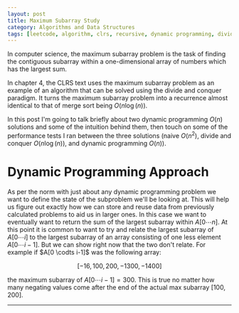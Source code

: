 ```yaml
---
layout: post
title: Maximum Subarray Study
category: Algorithms and Data Structures
tags: [leetcode, algorithm, clrs, recursive, dynamic programming, divide and conquer]
---
```


In computer science, the maximum subarray problem is the task of finding the
contiguous subarray within a one-dimensional array of numbers which has the
largest sum.

In chapter 4, the CLRS text uses the maximum subarray problem as an example of an
algorithm that can be solved using the divide and conquer paradigm. It turns the maximum
subarray problem into a recurrence almost identical to that of merge sort being $O(n\log(n))$.

In this post I'm going to talk briefly about two dynamic programming $O(n)$ solutions and some of the
intuition behind them, then touch on some of the performance tests I ran between the three solutions
(naive $O(n^2)$, divide and conquer $O(n\log(n))$, and dynamic programming $O(n)$).

# Dynamic Programming Approach

As per the norm with just about any dynamic programming problem we want to
define the state of the subproblem we'll be looking at. This will help us figure
out exactly how we can store and reuse data from previously calculated problems to
aid us in larger ones. In this case we want to eventually want to return the sum of
the largest subarray within $A[0 \cdots n]$. At this point it is common to want to
try and relate the largest subarray of $A[0 \cdots i]$ to the largest subarray of an array
consisting of one less element $A[0 \cdots i-1]$. But we can show right now that the two
don't relate. For example if $A[0 \codts i-1]$ was the following array:

$$[-16, 100, 200, -1300, -1400]$$

the maximum subarray of $A[0 \cdots i-1] = 300$. This is true no matter how many negating
values come after the end of the actual max subarray $[100, 200]$.

--------
